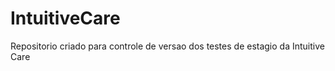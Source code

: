 # IntuitiveCare
 Repositorio criado para controle de versao dos testes de estagio da Intuitive Care
